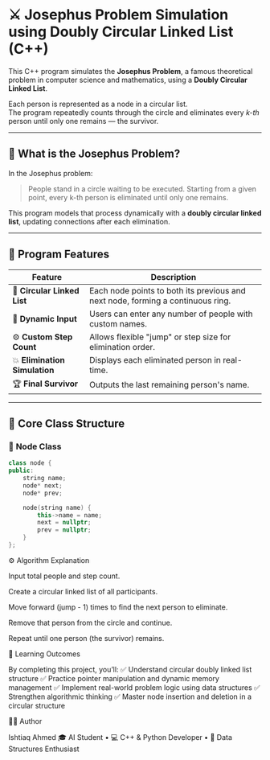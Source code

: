# ⚔️ **Josephus Problem Simulation using Doubly Circular Linked List (C++)**

This C++ program simulates the **Josephus Problem**, a famous theoretical problem in computer science and mathematics, using a **Doubly Circular Linked List**.  

Each person is represented as a node in a circular list.  
The program repeatedly counts through the circle and eliminates every *k-th* person until only one remains — the survivor.

---

## 🧠 **What is the Josephus Problem?**

In the Josephus problem:  
> People stand in a circle waiting to be executed. Starting from a given point, every k-th person is eliminated until only one remains.

This program models that process dynamically with a **doubly circular linked list**, updating connections after each elimination.

---

## 🧩 **Program Features**

| **Feature** | **Description** |
|--------------|-----------------|
| 🔁 **Circular Linked List** | Each node points to both its previous and next node, forming a continuous ring. |
| 👥 **Dynamic Input** | Users can enter any number of people with custom names. |
| ⚙️ **Custom Step Count** | Allows flexible "jump" or step size for elimination order. |
| 💥 **Elimination Simulation** | Displays each eliminated person in real-time. |
| 🏆 **Final Survivor** | Outputs the last remaining person's name. |

---

## 🧱 **Core Class Structure**

### 🔹 **Node Class**

```cpp
class node {
public:
    string name;
    node* next;
    node* prev;

    node(string name) {
        this->name = name;
        next = nullptr;
        prev = nullptr;
    }
};


```

⚙️ Algorithm Explanation

Input total people and step count.

Create a circular linked list of all participants.

Move forward (jump - 1) times to find the next person to eliminate.

Remove that person from the circle and continue.

Repeat until one person (the survivor) remains.



🎯 Learning Outcomes

By completing this project, you’ll:
✅ Understand circular doubly linked list structure
✅ Practice pointer manipulation and dynamic memory management
✅ Implement real-world problem logic using data structures
✅ Strengthen algorithmic thinking
✅ Master node insertion and deletion in a circular structure


👨‍💻 Author

Ishtiaq Ahmed
🎓 AI Student • 💻 C++ & Python Developer • 🧠 Data Structures Enthusiast
